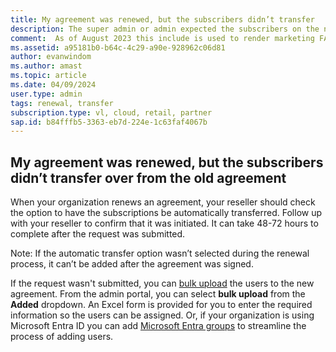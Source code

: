 ```yaml
---
title: My agreement was renewed, but the subscribers didn’t transfer
description: The super admin or admin expected the subscribers on the new agreement but they’re not reflecting there
comment:  As of August 2023 this include is used to render marketing FAQ content for VS Subscriptions in the following portals - VSCom, Manage, and My portals. It was not used for learn.microsoft.com content at that time. SMEs are Evan Windom and Larissa Crawford of Red Door Collaborative and Sharvari Dighe.
ms.assetid: a95181b0-b64c-4c29-a90e-928962c06d81
author: evanwindom 
ms.author: amast 
ms.topic: article
ms.date: 04/09/2024
user.type: admin 
tags: renewal, transfer
subscription.type: vl, cloud, retail, partner 
sap.id: b84fffb5-3363-eb7d-224e-1c63faf4067b
---
```


## My agreement was renewed, but the subscribers didn’t transfer over from the old agreement

When your organization renews an agreement, your reseller should check the option to have the subscriptions be automatically transferred. Follow up with your reseller to confirm that it was initiated. It can take 48-72 hours to complete after the request was submitted. 

Note: If the automatic transfer option wasn’t selected during the renewal process, it can’t be added after the agreement was signed.

If the request wasn't submitted, you can [bulk upload](https://learn.microsoft.com/visualstudio/subscriptions/assign-license-bulk) the users to the new agreement. From the admin portal, you can select **bulk upload** from the **Added** dropdown. An Excel form is provided for you to enter the required information so the users can be assigned. Or, if your organization is using Microsoft Entra ID you can add [Microsoft Entra groups](https://learn.microsoft.com/visualstudio/subscriptions/assign-license-bulk#use-azure-entra-id-groups-to-assign-subscriptions) to streamline the process of adding users. 
